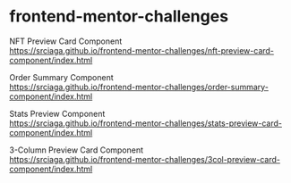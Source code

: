 # frontend-mentor-challenges

NFT Preview Card Component  
https://srciaga.github.io/frontend-mentor-challenges/nft-preview-card-component/index.html  
  
Order Summary Component  
https://srciaga.github.io/frontend-mentor-challenges/order-summary-component/index.html  
  
Stats Preview Component  
https://srciaga.github.io/frontend-mentor-challenges/stats-preview-card-component/index.html  

3-Column Preview Card Component  
https://srciaga.github.io/frontend-mentor-challenges/3col-preview-card-component/index.html  
